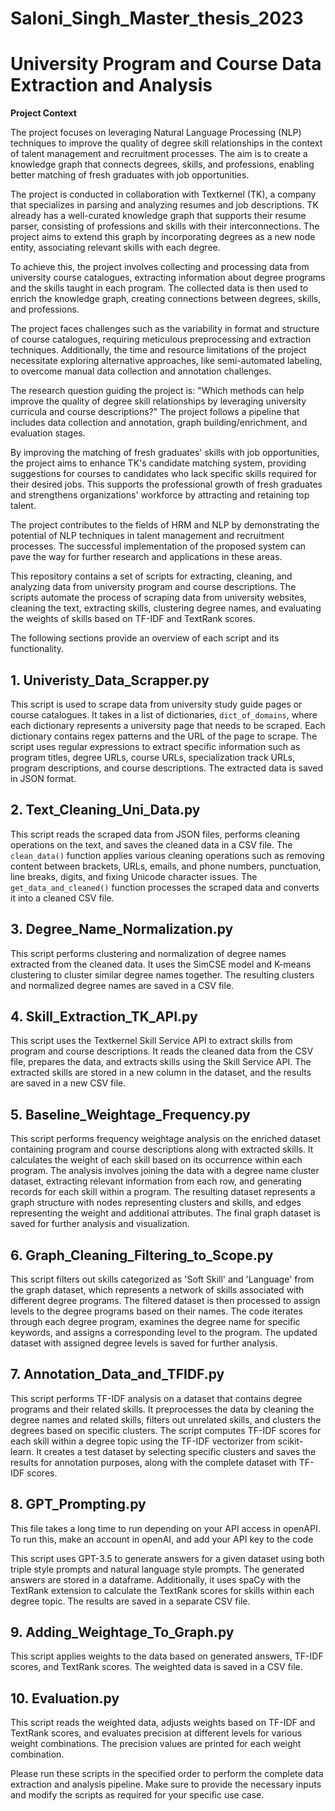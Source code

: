# Saloni_Singh_Master_thesis_2023
# University Program and Course Data Extraction and Analysis

**Project Context**

The project focuses on leveraging Natural Language Processing (NLP) techniques to improve the quality of degree skill relationships in the context of talent management and recruitment processes. The aim is to create a knowledge graph that connects degrees, skills, and professions, enabling better matching of fresh graduates with job opportunities.

The project is conducted in collaboration with Textkernel (TK), a company that specializes in parsing and analyzing resumes and job descriptions. TK already has a well-curated knowledge graph that supports their resume parser, consisting of professions and skills with their interconnections. The project aims to extend this graph by incorporating degrees as a new node entity, associating relevant skills with each degree.

To achieve this, the project involves collecting and processing data from university course catalogues, extracting information about degree programs and the skills taught in each program. The collected data is then used to enrich the knowledge graph, creating connections between degrees, skills, and professions.

The project faces challenges such as the variability in format and structure of course catalogues, requiring meticulous preprocessing and extraction techniques. Additionally, the time and resource limitations of the project necessitate exploring alternative approaches, like semi-automated labeling, to overcome manual data collection and annotation challenges.

The research question guiding the project is: "Which methods can help improve the quality of degree skill relationships by leveraging university curricula and course descriptions?" The project follows a pipeline that includes data collection and annotation, graph building/enrichment, and evaluation stages.

By improving the matching of fresh graduates' skills with job opportunities, the project aims to enhance TK's candidate matching system, providing suggestions for courses to candidates who lack specific skills required for their desired jobs. This supports the professional growth of fresh graduates and strengthens organizations' workforce by attracting and retaining top talent.

The project contributes to the fields of HRM and NLP by demonstrating the potential of NLP techniques in talent management and recruitment processes. The successful implementation of the proposed system can pave the way for further research and applications in these areas.





This repository contains a set of scripts for extracting, cleaning, and analyzing data from university program and course descriptions. The scripts automate the process of scraping data from university websites, cleaning the text, extracting skills, clustering degree names, and evaluating the weights of skills based on TF-IDF and TextRank scores.

The following sections provide an overview of each script and its functionality.

## 1. Univeristy_Data_Scrapper.py

This script is used to scrape data from university study guide pages or course catalogues. It takes in a list of dictionaries, `dict_of_domains`, where each dictionary represents a university page that needs to be scraped. Each dictionary contains regex patterns and the URL of the page to scrape. The script uses regular expressions to extract specific information such as program titles, degree URLs, course URLs, specialization track URLs, program descriptions, and course descriptions. The extracted data is saved in JSON format.

## 2. Text_Cleaning_Uni_Data.py

This script reads the scraped data from JSON files, performs cleaning operations on the text, and saves the cleaned data in a CSV file. The `clean_data()` function applies various cleaning operations such as removing content between brackets, URLs, emails, and phone numbers, punctuation, line breaks, digits, and fixing Unicode character issues. The `get_data_and_cleaned()` function processes the scraped data and converts it into a cleaned CSV file.

## 3. Degree_Name_Normalization.py

This script performs clustering and normalization of degree names extracted from the cleaned data. It uses the SimCSE model and K-means clustering to cluster similar degree names together. The resulting clusters and normalized degree names are saved in a CSV file.

## 4. Skill_Extraction_TK_API.py

This script uses the Textkernel Skill Service API to extract skills from program and course descriptions. It reads the cleaned data from the CSV file, prepares the data, and extracts skills using the Skill Service API. The extracted skills are stored in a new column in the dataset, and the results are saved in a new CSV file.

## 5. Baseline_Weightage_Frequency.py

This script performs frequency weightage analysis on the enriched dataset containing program and course descriptions along with extracted skills. It calculates the weight of each skill based on its occurrence within each program. The analysis involves joining the data with a degree name cluster dataset, extracting relevant information from each row, and generating records for each skill within a program. The resulting dataset represents a graph structure with nodes representing clusters and skills, and edges representing the weight and additional attributes. The final graph dataset is saved for further analysis and visualization.

## 6. Graph_Cleaning_Filtering_to_Scope.py

This script filters out skills categorized as 'Soft Skill' and 'Language' from the graph dataset, which represents a network of skills associated with different degree programs. The filtered dataset is then processed to assign levels to the degree programs based on their names. The code iterates through each degree program, examines the degree name for specific keywords, and assigns a corresponding level to the program. The updated dataset with assigned degree levels is saved for further analysis.

## 7. Annotation_Data_and_TFIDF.py

This script performs TF-IDF analysis on a dataset that contains degree programs and their related skills. It preprocesses the data by cleaning the degree names and related skills, filters out unrelated skills, and clusters the degrees based on specific clusters. The script computes TF-IDF scores for each skill within a degree topic using the TF-IDF vectorizer from scikit-learn. It creates a test dataset by selecting specific clusters and saves the results for annotation purposes, along with the complete dataset with TF-IDF scores.

## 8. GPT_Prompting.py

This file takes a long time to run depending on your API access in openAPI. To run this, make an account in openAI, and add your API key to the code

This script uses GPT-3.5 to generate answers for a given dataset using both triple style prompts and natural language style prompts. The generated answers are stored in a dataframe. Additionally, it uses spaCy with the TextRank extension to calculate the TextRank scores for skills within each degree topic. The results are saved in a separate CSV file.

## 9. Adding_Weightage_To_Graph.py

This script applies weights to the data based on generated answers, TF-IDF scores, and TextRank scores. The weighted data is saved in a CSV file.

## 10. Evaluation.py

This script reads the weighted data, adjusts weights based on TF-IDF and TextRank scores, and evaluates precision at different levels for various weight combinations. The precision values are printed for each weight combination.

Please run these scripts in the specified order to perform the complete data extraction and analysis pipeline. Make sure to provide the necessary inputs and modify the scripts as required for your specific use case.
